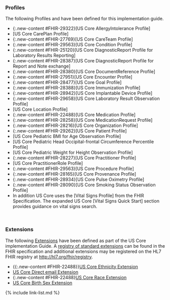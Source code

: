 
### Profiles

The following Profiles and have been defined for this implementation guide.

<!-- {% raw %}
{% include list-simple-profiles.xhtml %}
{% endraw %} -->


- {:.new-content #FHIR-29322}[US Core AllergyIntolerance Profile]
- [US Core CarePlan Profile]
- {:.new-content #FHIR-27769}[US Core CareTeam Profile]
- {:.new-content #FHIR-29563}[US Core Condition Profile]
- {:.new-content #FHIR-25120}[US Core DiagnosticReport Profile for Laboratory Results Reporting]
- {:.new-content #FHIR-28387}[US Core DiagnosticReport Profile for Report and Note exchange]
- {:.new-content #FHIR-28380}[US Core DocumentReference Profile]
- {:.new-content #FHIR-27951}[US Core Encounter Profile]
- {:.new-content #FHIR-28477}[US Core Goal Profile]
- {:.new-content #FHIR-28388}[US Core Immunization Profile]
- {:.new-content #FHIR-28942}[US Core Implantable Device Profile]
- {:.new-content #FHIR-29658}[US Core Laboratory Result Observation Profile]
- [US Core Location Profile]
- {:.new-content #FHIR-22488}[US Core Medication Profile]
- {:.new-content #FHIR-28258}[US Core MedicationRequest Profile]
- {:.new-content #FHIR-28216}[US Core Organization Profile]
- {:.new-content #FHIR-29262}[US Core Patient Profile]
- [US Core Pediatric BMI for Age Observation Profile]
- [US Core Pediatric Head Occipital-frontal Circumference Percentile
Profile]
- [US Core Pediatric Weight for Height Observation Profile]
- {:.new-content #FHIR-28227}[US Core Practitioner Profile]
- [US Core PractitionerRole Profile]
- {:.new-content #FHIR-29563}[US Core Procedure Profile]
- {:.new-content #FHIR-28165}[US Core Provenance Profile]
- {:.new-content #FHIR-28934}[US Core Pulse Oximetry Profile]
- {:.new-content #FHIR-28090}[US Core Smoking Status Observation Profile]
- In addition US Core uses the [Vital Signs Profile] from the FHIR Specification.  The expanded US Core [Vital Signs Quick Start] section provides guidance on vital signs search.


<br />

### Extensions

The following [Extensions]({{site.data.fhir.path}}extensibility.html) have been defined as part of the US Core implementation Guide. A [registry of standard extensions]({{site.data.fhir.path}}extensibility-registry.html) can be found in the FHIR specification and additional extensions may be registered on the HL7 FHIR registry at <http://hl7.org/fhir/registry>.

<!-- {% raw %}
{% include list-simple-extensions.xhtml %}
{% endraw %} -->

- {{:.new-content #FHIR-22488}}[US Core Ethnicity Extension](StructureDefinition-us-core-ethnicity.html)
- [US Core Direct email Extension](StructureDefinition-us-core-direct.html)
- {:.new-content #FHIR-22488}[US Core Race Extension](StructureDefinition-us-core-race.html)
- [US Core Birth Sex Extension](StructureDefinition-us-core-birthsex.html)

{% include link-list.md %}

<br />
